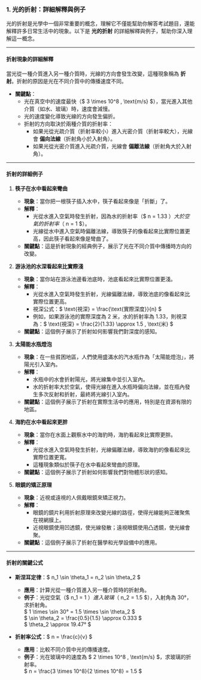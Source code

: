 <script src="https://polyfill.io/v3/polyfill.min.js?features=es6"></script>
<script id="MathJax-script" async src="https://cdn.jsdelivr.net/npm/mathjax@3/es5/tex-mml-chtml.js"></script>

### 1. 光的折射：詳細解釋與例子

光的折射是光學中一個非常重要的概念，理解它不僅能幫助你解答考試題目，還能解釋許多日常生活中的現象。以下是 **光的折射** 的詳細解釋與例子，幫助你深入理解這一概念。

---

#### **折射現象的詳細解釋**

當光從一種介質進入另一種介質時，光線的方向會發生改變，這種現象稱為 **折射**。折射的原因是光在不同介質中的傳播速度不同。  
- **關鍵點**：  
  - 光在真空中的速度最快（$ 3 \times 10^8 \, \text{m/s} $），當光進入其他介質（如水、玻璃）時，速度會減慢。  
  - 光的速度變化導致光線的方向發生偏折。  
  - 折射的方向取決於兩種介質的折射率：  
    - 如果光從光疏介質（折射率較小）進入光密介質（折射率較大），光線會 **偏向法線**（折射角小於入射角）。  
    - 如果光從光密介質進入光疏介質，光線會 **偏離法線**（折射角大於入射角）。

---

#### **折射的詳細例子**

1. **筷子在水中看起來彎曲**  
   - **現象**：當你把一根筷子插入水中，筷子看起來像是「折斷」了。  
   - **解釋**：  
     - 光從水進入空氣時發生折射，因為水的折射率（$ n = 1.33 $）大於空氣的折射率（$ n = 1 $）。  
     - 光線從水中進入空氣時偏離法線，導致筷子的像看起來比實際位置更高，因此筷子看起來像是彎曲了。  
   - **關鍵點**：這是折射現象的經典例子，展示了光在不同介質中傳播時方向的改變。

2. **游泳池的水深看起來比實際淺**  
   - **現象**：當你站在游泳池邊看池底時，池底看起來比實際位置更淺。  
   - **解釋**：  
     - 光從水進入空氣時發生折射，光線偏離法線，導致池底的像看起來比實際位置更高。  
     - 視深公式：$ \text{視深} = \frac{\text{實際深度}}{n} $  
     - 例如，如果游泳池的實際深度為 2 米，水的折射率為 1.33，則視深為：$ \text{視深} = \frac{2}{1.33} \approx 1.5 \, \text{米} $  
   - **關鍵點**：這個例子展示了折射如何影響我們對深度的感知。

3. **太陽能水瓶燈泡**  
   - **現象**：在一些貧困地區，人們使用盛滿水的汽水瓶作為「太陽能燈泡」，將陽光引入室內。  
   - **解釋**：  
     - 水瓶中的水會折射陽光，將光線集中並引入室內。  
     - 水的折射率大於空氣，使得光線在進入水瓶時偏向法線，並在瓶內發生多次反射和折射，最終將光線引入室內。  
   - **關鍵點**：這個例子展示了折射在實際生活中的應用，特別是在資源有限的地區。

4. **海豹在水中看起來更胖**  
   - **現象**：當你在水面上觀察水中的海豹時，海豹看起來比實際更胖。  
   - **解釋**：  
     - 光從水進入空氣時發生折射，光線偏離法線，導致海豹的像看起來比實際位置更寬。  
     - 這種現象類似於筷子在水中看起來彎曲的原理。  
   - **關鍵點**：這個例子展示了折射如何影響我們對物體形狀的感知。

5. **眼鏡的矯正原理**  
   - **現象**：近視或遠視的人佩戴眼鏡來矯正視力。  
   - **解釋**：  
     - 眼鏡的鏡片利用折射原理來改變光線的路徑，使得光線能夠正確聚焦在視網膜上。  
     - 近視眼鏡使用凹透鏡，使光線發散；遠視眼鏡使用凸透鏡，使光線會聚。  
   - **關鍵點**：這個例子展示了折射在醫學和光學設備中的應用。

---

#### **折射的關鍵公式**

- **斯涅耳定律**：$ n_1 \sin \theta_1 = n_2 \sin \theta_2 $  
  - **應用**：計算光從一種介質進入另一種介質時的折射角。  
  - **例子**：光從空氣（$ n_1 = 1 $）進入玻璃（$ n_2 = 1.5 $），入射角為 30°，求折射角。  
    $ 1 \times \sin 30° = 1.5 \times \sin \theta_2 $  
    $ \sin \theta_2 = \frac{0.5}{1.5} \approx 0.333 $  
    $ \theta_2 \approx 19.47° $

- **折射率公式**：$ n = \frac{c}{v} $  
  - **應用**：比較不同介質中光的傳播速度。  
  - **例子**：光在玻璃中的速度為 $ 2 \times 10^8 \, \text{m/s} $，求玻璃的折射率。  
    $ n = \frac{3 \times 10^8}{2 \times 10^8} = 1.5 $

